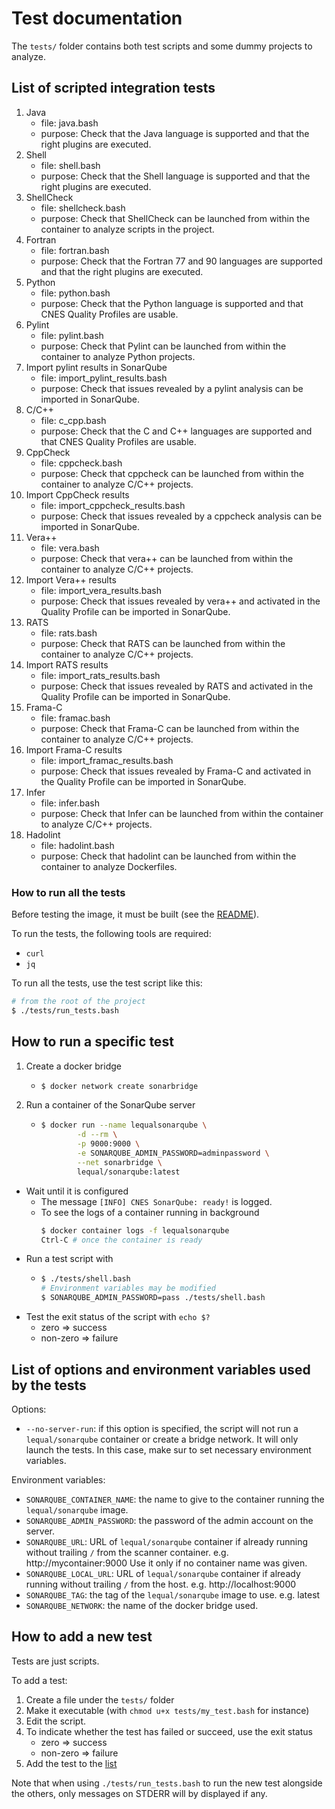 # Test documentation

The `tests/` folder contains both test scripts and some dummy projects to analyze.

## List of scripted integration tests

1. Java
    * file: java.bash
    * purpose: Check that the Java language is supported and that the right plugins are executed.
1. Shell
    * file: shell.bash
    * purpose: Check that the Shell language is supported and that the right plugins are executed.
1. ShellCheck
    * file: shellcheck.bash
    * purpose: Check that ShellCheck can be launched from within the container to analyze scripts in the project.
1. Fortran
    * file: fortran.bash
    * purpose: Check that the Fortran 77 and 90 languages are supported and that the right plugins are executed.
1. Python
    * file: python.bash
    * purpose: Check that the Python language is supported and that CNES Quality Profiles are usable.
1. Pylint
    * file: pylint.bash
    * purpose: Check that Pylint can be launched from within the container to analyze Python projects.
1. Import pylint results in SonarQube
    * file: import_pylint_results.bash
    * purpose: Check that issues revealed by a pylint analysis can be imported in SonarQube.
1. C/C++
    * file: c_cpp.bash
    * purpose: Check that the C and C++ languages are supported and that CNES Quality Profiles are usable.
1. CppCheck
    * file: cppcheck.bash
    * purpose: Check that cppcheck can be launched from within the container to analyze C/C++ projects.
1. Import CppCheck results
    * file: import_cppcheck_results.bash
    * purpose: Check that issues revealed by a cppcheck analysis can be imported in SonarQube.
1. Vera++
    * file: vera.bash
    * purpose: Check that vera++ can be launched from within the container to analyze C/C++ projects.
1. Import Vera++ results
    * file: import_vera_results.bash
    * purpose: Check that issues revealed by vera++ and activated in the Quality Profile can be imported in SonarQube.
1. RATS
    * file: rats.bash
    * purpose: Check that RATS can be launched from within the container to analyze C/C++ projects.
1. Import RATS results
    * file: import_rats_results.bash
    * purpose: Check that issues revealed by RATS and activated in the Quality Profile can be imported in SonarQube.
1. Frama-C
    * file: framac.bash
    * purpose: Check that Frama-C can be launched from within the container to analyze C/C++ projects.
1. Import Frama-C results
    * file: import_framac_results.bash
    * purpose: Check that issues revealed by Frama-C and activated in the Quality Profile can be imported in SonarQube.
1. Infer
    * file: infer.bash
    * purpose: Check that Infer can be launched from within the container to analyze C/C++ projects.
1. Hadolint
    * file: hadolint.bash
    * purpose: Check that hadolint can be launched from within the container to analyze Dockerfiles.

### How to run all the tests

Before testing the image, it must be built (see the [README](https://github.com/cnescatlab/sonar-scanner#how-to-build-the-image)).

To run the tests, the following tools are required:

* `curl`
* `jq`

To run all the tests, use the test script like this:

```sh
# from the root of the project
$ ./tests/run_tests.bash
```

## How to run a specific test

1. Create a docker bridge
    * ```sh
      $ docker network create sonarbridge
      ```
1. Run a container of the SonarQube server
    * ```sh
      $ docker run --name lequalsonarqube \
              -d --rm \
              -p 9000:9000 \
              -e SONARQUBE_ADMIN_PASSWORD=adminpassword \
              --net sonarbridge \
              lequal/sonarqube:latest
      ```
* Wait until it is configured
    * The message `[INFO] CNES SonarQube: ready!` is logged.
    * To see the logs of a container running in background
      ```sh
      $ docker container logs -f lequalsonarqube
      Ctrl-C # once the container is ready
      ```
* Run a test script with
    * ```sh
      $ ./tests/shell.bash
      # Environment variables may be modified
      $ SONARQUBE_ADMIN_PASSWORD=pass ./tests/shell.bash
      ```
* Test the exit status of the script with `echo $?`
    * zero => success
    * non-zero => failure

## List of options and environment variables used by the tests

Options:
* `--no-server-run`: if this option is specified, the script will not run a `lequal/sonarqube` container or create a bridge network. It will only launch the tests. In this case, make sur to set necessary environment variables.

Environment variables:
* `SONARQUBE_CONTAINER_NAME`: the name to give to the container running the `lequal/sonarqube` image.
* `SONARQUBE_ADMIN_PASSWORD`: the password of the admin account on the server.
* `SONARQUBE_URL`: URL of `lequal/sonarqube` container if already running without trailing `/` from the scanner container. e.g. http://mycontainer:9000 Use it only if no container name was given.
* `SONARQUBE_LOCAL_URL`: URL of `lequal/sonarqube` container if already running without trailing `/` from the host. e.g. http://localhost:9000
* `SONARQUBE_TAG`: the tag of the `lequal/sonarqube` image to use. e.g. latest
* `SONARQUBE_NETWORK`: the name of the docker bridge used.

## How to add a new test

Tests are just scripts.

To add a test:

1. Create a file under the `tests/` folder
1. Make it executable (with `chmod u+x tests/my_test.bash` for instance)
1. Edit the script.
1. To indicate whether the test has failed or succeed, use the exit status
    * zero => success
    * non-zero => failure
1. Add the test to the [list](#list-of-scripted-integration-tests)

Note that when using `./tests/run_tests.bash` to run the new test alongside the others, only messages on STDERR will by displayed if any.
